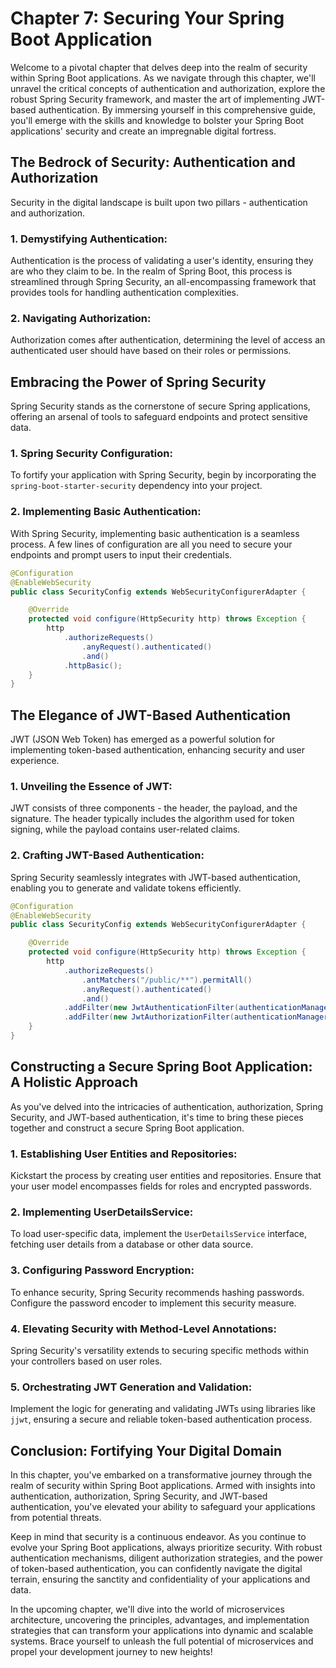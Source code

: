 # Chapter 7: Securing Your Spring Boot Application

Welcome to a pivotal chapter that delves deep into the realm of security within Spring Boot applications. As we navigate through this chapter, we'll unravel the critical concepts of authentication and authorization, explore the robust Spring Security framework, and master the art of implementing JWT-based authentication. By immersing yourself in this comprehensive guide, you'll emerge with the skills and knowledge to bolster your Spring Boot applications' security and create an impregnable digital fortress.

## The Bedrock of Security: Authentication and Authorization

Security in the digital landscape is built upon two pillars - authentication and authorization.

### **1. Demystifying Authentication:**

Authentication is the process of validating a user's identity, ensuring they are who they claim to be. In the realm of Spring Boot, this process is streamlined through Spring Security, an all-encompassing framework that provides tools for handling authentication complexities.

### **2. Navigating Authorization:**

Authorization comes after authentication, determining the level of access an authenticated user should have based on their roles or permissions.

## Embracing the Power of Spring Security

Spring Security stands as the cornerstone of secure Spring applications, offering an arsenal of tools to safeguard endpoints and protect sensitive data.

### **1. Spring Security Configuration:**

To fortify your application with Spring Security, begin by incorporating the `spring-boot-starter-security` dependency into your project.

### **2. Implementing Basic Authentication:**

With Spring Security, implementing basic authentication is a seamless process. A few lines of configuration are all you need to secure your endpoints and prompt users to input their credentials.

```java
@Configuration
@EnableWebSecurity
public class SecurityConfig extends WebSecurityConfigurerAdapter {

    @Override
    protected void configure(HttpSecurity http) throws Exception {
        http
            .authorizeRequests()
                .anyRequest().authenticated()
                .and()
            .httpBasic();
    }
}
```

## The Elegance of JWT-Based Authentication

JWT (JSON Web Token) has emerged as a powerful solution for implementing token-based authentication, enhancing security and user experience.

### **1. Unveiling the Essence of JWT:**

JWT consists of three components - the header, the payload, and the signature. The header typically includes the algorithm used for token signing, while the payload contains user-related claims.

### **2. Crafting JWT-Based Authentication:**

Spring Security seamlessly integrates with JWT-based authentication, enabling you to generate and validate tokens efficiently.

```java
@Configuration
@EnableWebSecurity
public class SecurityConfig extends WebSecurityConfigurerAdapter {

    @Override
    protected void configure(HttpSecurity http) throws Exception {
        http
            .authorizeRequests()
                .antMatchers("/public/**").permitAll()
                .anyRequest().authenticated()
                .and()
            .addFilter(new JwtAuthenticationFilter(authenticationManager()))
            .addFilter(new JwtAuthorizationFilter(authenticationManager()));
    }
}
```

## Constructing a Secure Spring Boot Application: A Holistic Approach

As you've delved into the intricacies of authentication, authorization, Spring Security, and JWT-based authentication, it's time to bring these pieces together and construct a secure Spring Boot application.

### **1. Establishing User Entities and Repositories:**

Kickstart the process by creating user entities and repositories. Ensure that your user model encompasses fields for roles and encrypted passwords.

### **2. Implementing UserDetailsService:**

To load user-specific data, implement the `UserDetailsService` interface, fetching user details from a database or other data source.

### **3. Configuring Password Encryption:**

To enhance security, Spring Security recommends hashing passwords. Configure the password encoder to implement this security measure.

### **4. Elevating Security with Method-Level Annotations:**

Spring Security's versatility extends to securing specific methods within your controllers based on user roles.

### **5. Orchestrating JWT Generation and Validation:**

Implement the logic for generating and validating JWTs using libraries like `jjwt`, ensuring a secure and reliable token-based authentication process.

## Conclusion: Fortifying Your Digital Domain

In this chapter, you've embarked on a transformative journey through the realm of security within Spring Boot applications. Armed with insights into authentication, authorization, Spring Security, and JWT-based authentication, you've elevated your ability to safeguard your applications from potential threats.

Keep in mind that security is a continuous endeavor. As you continue to evolve your Spring Boot applications, always prioritize security. With robust authentication mechanisms, diligent authorization strategies, and the power of token-based authentication, you can confidently navigate the digital terrain, ensuring the sanctity and confidentiality of your applications and data.

In the upcoming chapter, we'll dive into the world of microservices architecture, uncovering the principles, advantages, and implementation strategies that can transform your applications into dynamic and scalable systems. Brace yourself to unleash the full potential of microservices and propel your development journey to new heights!